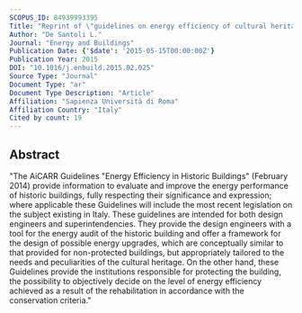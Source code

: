 ```yaml
---
SCOPUS_ID: 84939993395
Title: "Reprint of \"guidelines on energy efficiency of cultural heritage\""
Author: "De Santoli L."
Journal: "Energy and Buildings"
Publication Date: {'$date': '2015-05-15T00:00:00Z'}
Publication Year: 2015
DOI: "10.1016/j.enbuild.2015.02.025"
Source Type: "Journal"
Document Type: "ar"
Document Type Description: "Article"
Affiliation: "Sapienza Università di Roma"
Affiliation Country: "Italy"
Cited by count: 19
---
```


## Abstract
"The AiCARR Guidelines \"Energy Efficiency in Historic Buildings\" (February 2014) provide information to evaluate and improve the energy performance of historic buildings, fully respecting their significance and expression; where applicable these Guidelines will include the most recent legislation on the subject existing in Italy. These guidelines are intended for both design engineers and superintendencies. They provide the design engineers with a tool for the energy audit of the historic building and offer a framework for the design of possible energy upgrades, which are conceptually similar to that provided for non-protected buildings, but appropriately tailored to the needs and peculiarities of the cultural heritage. On the other hand, these Guidelines provide the institutions responsible for protecting the building, the possibility to objectively decide on the level of energy efficiency achieved as a result of the rehabilitation in accordance with the conservation criteria."

